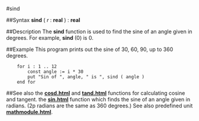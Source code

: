
#sind

##Syntax
**sind** ( _r_ : **real** ) : **real**



##Description
The **sind** function is used to find the sine of an angle given in degrees. For example, **sind** (0) is 0.



##Example
This program prints out the sine of 30, 60, 90, up to 360 degrees.


        for i : 1 .. 12
            const angle := i * 30
            put "Sin of ", angle, " is ", sind ( angle )
        end for
##See also
the **[cosd.html](cosd)** and **[tand.html](tand)** functions for calculating cosine and tangent.
the **[sin.html](sin)** function which finds the sine of an angle given in radians. (2p radians are the same as 360 degrees.)
See also predefined unit **[mathmodule.html](Math)**.



